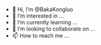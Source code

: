 - 👋 Hi, I’m @BakaKongluo
- 👀 I’m interested in ...
- 🌱 I’m currently learning ...
- 💞️ I’m looking to collaborate on ...
- 📫 How to reach me ...

<!---
BakaKongluo/BakaKongluo is a ✨ special ✨ repository because its `README.md` (this file) appears on your GitHub profile.
You can click the Preview link to take a look at your changes.
--->
